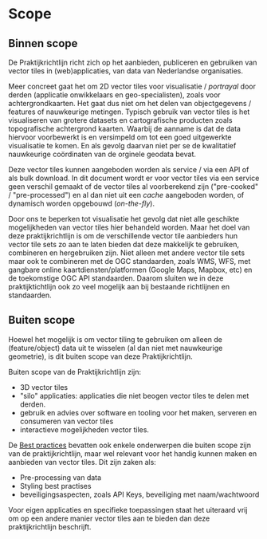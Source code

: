 # Scope

## Binnen scope

De Praktijkrichtlijn richt zich op het aanbieden, publiceren en gebruiken van vector tiles in (web)applicaties, van data van Nederlandse organisaties.

Meer concreet gaat het om 2D vector tiles voor visualisatie / _portrayal_ door derden (applicatie onwikkelaars en geo-specialisten), zoals voor achtergrondkaarten. Het gaat dus niet om het delen van objectgegevens / features of nauwkeurige metingen. Typisch gebruik van vector tiles is het visualiseren van grotere datasets en cartografische producten zoals topografische achtergrond kaarten. Waarbij de aanname is dat de data hiervoor voorbewerkt is en versimpeld om tot een goed uitgewerkte visualisatie te komen. En als gevolg daarvan niet per se de kwalitatief nauwkeurige coördinaten van de orginele geodata bevat.

Deze vector tiles kunnen aangeboden worden als service / via een API of als bulk download. In dit document wordt er voor vector tiles via een service geen verschil gemaakt of de vector tiles al voorberekend zijn ("pre-cooked" / "pre-processed") en al dan niet uit een _cache_ aangeboden worden, of dynamisch worden opgebouwd (_on-the-fly_).

Door ons te beperken tot visualisatie het gevolg dat niet alle geschikte mogelijkheden van vector tiles hier behandeld worden. Maar het doel van deze praktijkrichtlijn is om de verschillende vector tile aanbieders hun vector tile sets zo aan te laten bieden dat deze makkelijk te gebruiken, combineren en hergebruiken zijn. Niet alleen met andere vector tile sets maar ook te combineren met de OGC standaarden, zoals WMS, WFS, met gangbare online kaartdiensten/platformen (Google Maps, Mapbox, etc) en de toekomstige OGC API standaarden. Daarom sluiten we in deze praktijktichtlijn ook zo veel mogelijk aan bij bestaande richtlijnen en standaarden.

## Buiten scope

Hoewel het mogelijk is om vector tiling te gebruiken om alleen de (feature/object) data uit te wisselen (al dan niet met nauwkeurige geometrie), is dit buiten scope van deze Praktijkrichtlijn.

Buiten scope van de Praktijkrichtlijn zijn:
- 3D vector tiles
- "silo" applicaties: applicaties die niet beogen vector tiles te delen met derden.
- gebruik en advies over software en tooling voor het maken, serveren en consumeren van vector tiles
- interactieve mogelijkheden vector tiles.

<!-- verwijzen naar best practices voor een aantal punten -->
De [Best practices](https://geonovum.github.io/vector-tiling-best-practices/) bevatten ook enkele onderwerpen die buiten scope zijn van de praktijkrichtlijn, maar wel relevant voor het handig kunnen maken en aanbieden van vector tiles. Dit zijn zaken als:
- Pre-processing van data
- Styling best practises
- beveiligingsaspecten, zoals API Keys, beveiliging met naam/wachtwoord

Voor eigen applicaties en specifieke toepassingen staat het uiteraard vrij om op een andere manier vector tiles aan te bieden dan deze praktijkrichtlijn beschrijft.
